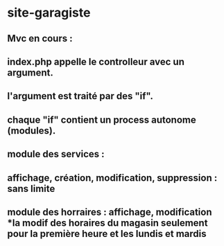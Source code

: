 # site-garagiste
Mvc en cours :
--------
index.php appelle le controlleur avec un argument.
--------
l'argument est traité par des "if".
--------
chaque "if" contient un process autonome (modules).
--------
module des services :
--------
affichage, création, modification, suppression : sans limite
--------
module des horraires :
affichage, modification
*la modif des horaires du magasin seulement pour la première heure et les lundis et mardis
--------
